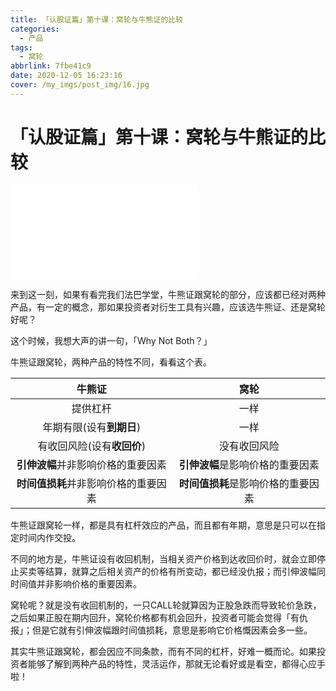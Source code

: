 ```yaml
---
title: 「认股证篇」第十课：窝轮与牛熊证的比较
categories:
  - 产品
tags:
  - 窝轮
abbrlink: 7fbe41c9
date: 2020-12-05 16:23:16
cover: /my_imgs/post_img/16.jpg
---
```


# 「认股证篇」第十课：窝轮与牛熊证的比较

<div class="bilibili">
    <iframe src="//player.bilibili.com/player.html?aid=245524237&bvid=BV15v411b7g4&cid=263132597&page=1" scrolling="no" border="0" frameborder="no" framespacing="0" allowfullscreen="true"> </iframe>
</div>

来到这一刻，如果有看完我们法巴学堂，牛熊证跟窝轮的部分，应该都已经对两种产品，有一定的概念，那如果投资者对衍生工具有兴趣，应该选牛熊证、还是窝轮好呢？

这个时候，我想大声的讲一句，「Why Not Both？」

牛熊证跟窝轮，两种产品的特性不同，看看这个表。

|              **牛熊证**              |              **窝轮**              |
| :----------------------------------: | :--------------------------------: |
|               提供杠杆               |                一样                |
|       年期有限(设有**到期日**)       |                一样                |
|      有收回风险(设有**收回价**)      |            没有收回风险            |
|  **引伸波幅**并非影响价格的重要因素  |  **引伸波幅**是影响价格的重要因素  |
| **时间值损耗**并非影响价格的重要因素 | **时间值损耗**是影响价格的重要因素 |

 

牛熊证跟窝轮一样，都是具有杠杆效应的产品，而且都有年期，意思是只可以在指定时间内作交投。

不同的地方是，牛熊证设有收回机制，当相关资产价格到达收回价时，就会立即停止买卖等结算，就算之后相关资产的价格有所变动，都已经没仇报；而引伸波幅同时间值并非影响价格的重要因素。

窝轮呢？就是没有收回机制的，一只CALL轮就算因为正股急跌而导致轮价急跌，之后如果正股在期内回升，窝轮价格都有机会回升，投资者可能会觉得「有仇报」；但是它就有引伸波幅跟时间值损耗，意思是影响它价格慨因素会多一些。

其实牛熊证跟窝轮，都会因应不同条款，而有不同的杠杆，好难一概而论。如果投资者能够了解到两种产品的特性，灵活运作，那就无论看好或是看空，都得心应手啦！

